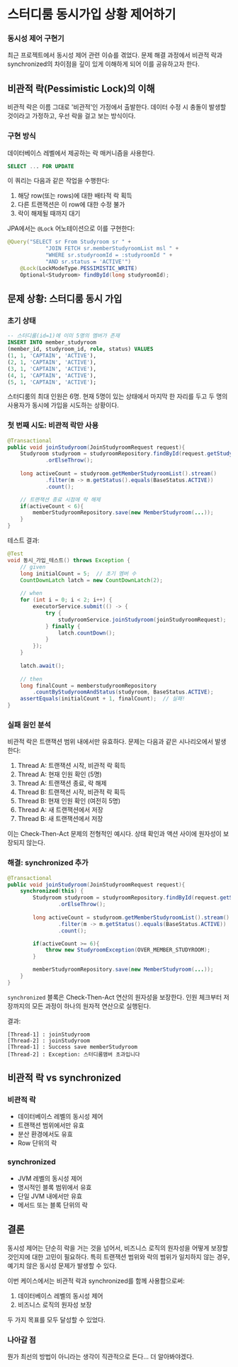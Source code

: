 # 스터디룸 동시가입 상황 제어하기
### 동시성 제어 구현기

최근 프로젝트에서 동시성 제어 관련 이슈를 겪었다. 
문제 해결 과정에서 비관적 락과 synchronized의 차이점을 깊이 있게 이해하게 되어 이를 공유하고자 한다.

## 비관적 락(Pessimistic Lock)의 이해

비관적 락은 이름 그대로 '비관적'인 가정에서 출발한다. 데이터 수정 시 충돌이 발생할 것이라고 가정하고, 우선 락을 걸고 보는 방식이다.

### 구현 방식
데이터베이스 레벨에서 제공하는 락 매커니즘을 사용한다.

```sql
SELECT ... FOR UPDATE
```
이 쿼리는 다음과 같은 작업을 수행한다:
1. 해당 row(또는 rows)에 대한 배타적 락 획득
2. 다른 트랜잭션은 이 row에 대한 수정 불가
3. 락이 해제될 때까지 대기

JPA에서는 `@Lock` 어노테이션으로 이를 구현한다:
```java
@Query("SELECT sr From Studyroom sr " +
            "JOIN FETCH sr.memberStudyroomList msl " +
            "WHERE sr.studyroomId = :studyroomId " +
            "AND sr.status = 'ACTIVE'")
    @Lock(LockModeType.PESSIMISTIC_WRITE)
    Optional<Studyroom> findById(long studyroomId);
```

## 문제 상황: 스터디룸 동시 가입 

### 초기 상태
```sql
-- 스터디룸(id=1)에 이미 5명의 멤버가 존재
INSERT INTO member_studyroom 
(member_id, studyroom_id, role, status) VALUES 
(1, 1, 'CAPTAIN', 'ACTIVE'),
(2, 1, 'CAPTAIN', 'ACTIVE'),
(3, 1, 'CAPTAIN', 'ACTIVE'),
(4, 1, 'CAPTAIN', 'ACTIVE'),
(5, 1, 'CAPTAIN', 'ACTIVE');
```

스터디룸의 최대 인원은 6명. 현재 5명이 있는 상태에서 마지막 한 자리를 두고 두 명의 사용자가 동시에 가입을 시도하는 상황이다.

### 첫 번째 시도: 비관적 락만 사용
```java
@Transactional
public void joinStudyroom(JoinStudyroomRequest request){
    Studyroom studyroom = studyroomRepository.findById(request.getStudyroomId())
            .orElseThrow();
    
    long activeCount = studyroom.getMemberStudyroomList().stream()
            .filter(m -> m.getStatus().equals(BaseStatus.ACTIVE))
            .count();

    // 트랜잭션 종료 시점에 락 해제
    if(activeCount < 6){
        memberStudyroomRepository.save(new MemberStudyroom(...));
    }
}
```

테스트 결과:
```java
@Test
void 동시_가입_테스트() throws Exception {
    // given
    long initialCount = 5;  // 초기 멤버 수
    CountDownLatch latch = new CountDownLatch(2);
    
    // when
    for (int i = 0; i < 2; i++) {
        executorService.submit(() -> {
            try {
                studyroomService.joinStudyroom(joinStudyroomRequest);
            } finally {
                latch.countDown();
            }
        });
    }
    
    latch.await();
    
    // then
    long finalCount = memberstudyroomRepository
        .countByStudyroomAndStatus(studyroom, BaseStatus.ACTIVE);
    assertEquals(initialCount + 1, finalCount);  // 실패!
}
```

### 실패 원인 분석

비관적 락은 트랜잭션 범위 내에서만 유효하다. 문제는 다음과 같은 시나리오에서 발생한다:

1. Thread A: 트랜잭션 시작, 비관적 락 획득
2. Thread A: 현재 인원 확인 (5명)
3. Thread A: 트랜잭션 종료, 락 해제
4. Thread B: 트랜잭션 시작, 비관적 락 획득
5. Thread B: 현재 인원 확인 (여전히 5명)
6. Thread A: 새 트랜잭션에서 저장
7. Thread B: 새 트랜잭션에서 저장

이는 Check-Then-Act 문제의 전형적인 예시다. 상태 확인과 액션 사이에 원자성이 보장되지 않는다.

### 해결: synchronized 추가

```java
@Transactional
public void joinStudyroom(JoinStudyroomRequest request){
    synchronized(this) {
        Studyroom studyroom = studyroomRepository.findById(request.getStudyroomId())
                .orElseThrow();
        
        long activeCount = studyroom.getMemberStudyroomList().stream()
                .filter(m -> m.getStatus().equals(BaseStatus.ACTIVE))
                .count();

        if(activeCount >= 6){
            throw new StudyroomException(OVER_MEMBER_STUDYROOM);
        }

        memberStudyroomRepository.save(new MemberStudyroom(...));
    }
}
```

`synchronized` 블록은 Check-Then-Act 연산의 원자성을 보장한다. 인원 체크부터 저장까지의 모든 과정이 하나의 원자적 연산으로 실행된다.

결과:
```
[Thread-1] : joinStudyroom
[Thread-2] : joinStudyroom
[Thread-1] : Success save memberStudyroom
[Thread-2] : Exception: 스터디룸맴버 초과입니다
```

## 비관적 락 vs synchronized

### 비관적 락
- 데이터베이스 레벨의 동시성 제어
- 트랜잭션 범위에서만 유효
- 분산 환경에서도 유효
- Row 단위의 락

### synchronized
- JVM 레벨의 동시성 제어
- 명시적인 블록 범위에서 유효
- 단일 JVM 내에서만 유효
- 메서드 또는 블록 단위의 락

## 결론

동시성 제어는 단순히 락을 거는 것을 넘어서, 비즈니스 로직의 원자성을 어떻게 보장할 것인지에 대한 고민이 필요하다. 특히 트랜잭션 범위와 락의 범위가 일치하지 않는 경우, 예기치 않은 동시성 문제가 발생할 수 있다.

이번 케이스에서는 비관적 락과 synchronized를 함께 사용함으로써:
1. 데이터베이스 레벨의 동시성 제어
2. 비즈니스 로직의 원자성 보장

두 가지 목표를 모두 달성할 수 있었다.


### 나아갈 점

뭔가 최선의 방법이 아니라는 생각이 직관적으로 든다... 더 알아봐야겠다.  
